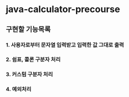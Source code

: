 # java-calculator-precourse

## 구현할 기능목록 
### 1. 사용자로부터 문자열 입력받고 입력한 값 그대로 출력
### 2. 쉼표, 콜론 구분자 처리
### 3. 커스텀 구분자 처리
### 4. 예외처리
